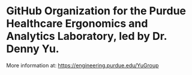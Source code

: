 # GitHub Organization for the Purdue Healthcare Ergonomics and Analytics Laboratory, led by Dr. Denny Yu.
More information at: https://engineering.purdue.edu/YuGroup
